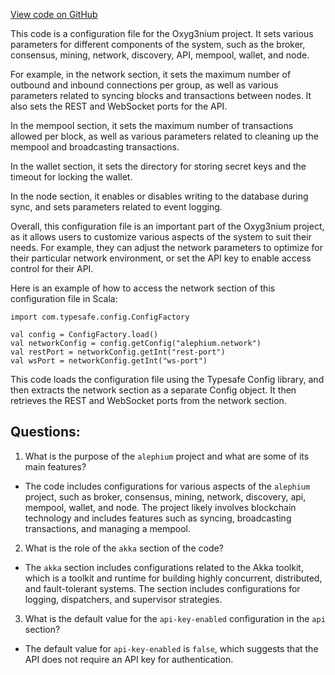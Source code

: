 [View code on GitHub](https://github.com/alephium/alephium/flow/src/main/resources/system_it.conf.tmpl)

This code is a configuration file for the Oxyg3nium project. It sets various parameters for different components of the system, such as the broker, consensus, mining, network, discovery, API, mempool, wallet, and node. 

For example, in the network section, it sets the maximum number of outbound and inbound connections per group, as well as various parameters related to syncing blocks and transactions between nodes. It also sets the REST and WebSocket ports for the API. 

In the mempool section, it sets the maximum number of transactions allowed per block, as well as various parameters related to cleaning up the mempool and broadcasting transactions. 

In the wallet section, it sets the directory for storing secret keys and the timeout for locking the wallet. 

In the node section, it enables or disables writing to the database during sync, and sets parameters related to event logging. 

Overall, this configuration file is an important part of the Oxyg3nium project, as it allows users to customize various aspects of the system to suit their needs. For example, they can adjust the network parameters to optimize for their particular network environment, or set the API key to enable access control for their API. 

Here is an example of how to access the network section of this configuration file in Scala:

```
import com.typesafe.config.ConfigFactory

val config = ConfigFactory.load()
val networkConfig = config.getConfig("alephium.network")
val restPort = networkConfig.getInt("rest-port")
val wsPort = networkConfig.getInt("ws-port")
```

This code loads the configuration file using the Typesafe Config library, and then extracts the network section as a separate Config object. It then retrieves the REST and WebSocket ports from the network section.
## Questions: 
 1. What is the purpose of the `alephium` project and what are some of its main features?
- The code includes configurations for various aspects of the `alephium` project, such as broker, consensus, mining, network, discovery, api, mempool, wallet, and node. The project likely involves blockchain technology and includes features such as syncing, broadcasting transactions, and managing a mempool.

2. What is the role of the `akka` section of the code?
- The `akka` section includes configurations related to the Akka toolkit, which is a toolkit and runtime for building highly concurrent, distributed, and fault-tolerant systems. The section includes configurations for logging, dispatchers, and supervisor strategies.

3. What is the default value for the `api-key-enabled` configuration in the `api` section?
- The default value for `api-key-enabled` is `false`, which suggests that the API does not require an API key for authentication.